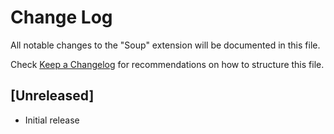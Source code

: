 # Change Log

All notable changes to the "Soup" extension will be documented in this file.

Check [Keep a Changelog](http://keepachangelog.com/) for recommendations on how to structure this file.

## [Unreleased]

- Initial release
